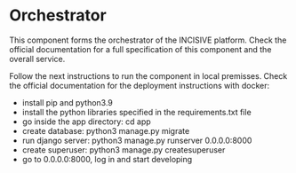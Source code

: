 # Orchestrator
This component forms the orchestrator of the INCISIVE platform. Check the official documentation for a full specification of this component and the overall service.

Follow the next instructions to run the component in local premisses. Check the official documentation for the deployment instructions with docker:
- install pip and python3.9
- install the python libraries specified in the requirements.txt file
- go inside the app directory: cd app
- create database: python3 manage.py migrate
- run django server: python3 manage.py runserver 0.0.0.0:8000
- create superuser: python3 manage.py createsuperuser
- go to 0.0.0.0:8000, log in and start developing
